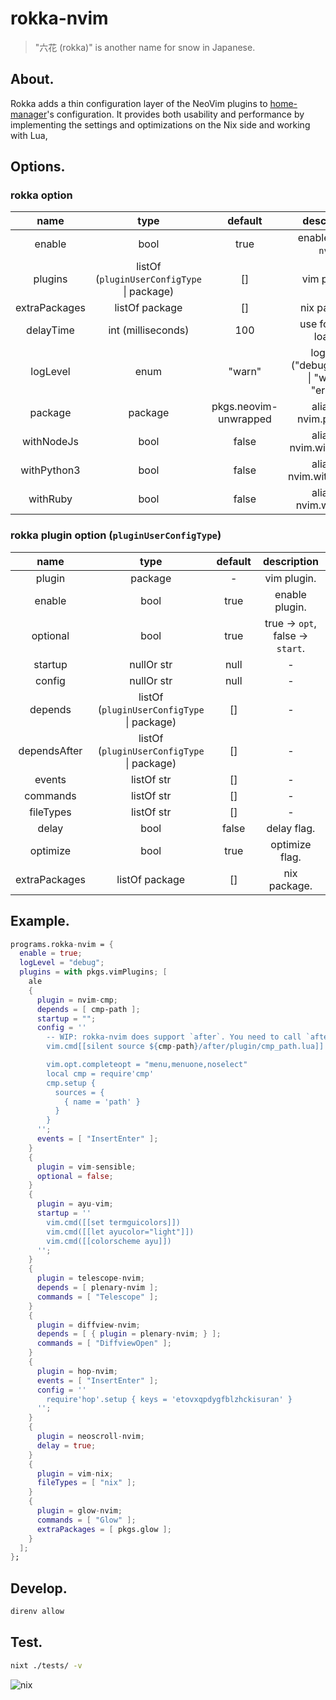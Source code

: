 # rokka-nvim 

> "六花 (rokka)" is another name for snow in Japanese.

## About.

Rokka adds a thin configuration layer of the NeoVim plugins to [home-manager](https://github.com/nix-community/home-manager)'s configuration.
It provides both usability and performance by implementing the settings and optimizations on the Nix side and working with Lua, 

## Options.

### rokka option

| name | type | default | description |
|:-:|:-:|:-:|:-:|
| enable | bool | true | enable `rokka-nvim`. |
| plugins | listOf (`pluginUserConfigType` \| package) | [] | vim plugins. |
| extraPackages | listOf package | [] | nix package. |
| delayTime | int (milliseconds) | 100 | use for delay loader. |
| logLevel | enum | "warn" | log level ("debug" \| "info" \| "warn" \| "error"). |
| package | package | pkgs.neovim-unwrapped | alias for nvim.package |
| withNodeJs | bool | false | alias for nvim.withNodeJs |
| withPython3 | bool | false | alias for nvim.withPython3 |
| withRuby | bool | false | alias for nvim.withRuby |

### rokka plugin option (`pluginUserConfigType`)

| name | type | default | description |
|:-:|:-:|:-:|:-:|
| plugin | package | - | vim plugin. |
| enable | bool | true | enable plugin. |
| optional | bool | true | true -> `opt`, false -> `start`. |
| startup | nullOr str | null | - |
| config | nullOr str | null | - |
| depends | listOf (`pluginUserConfigType` \| package) | [] | - |
| dependsAfter | listOf (`pluginUserConfigType` \| package) | [] | - |
| events | listOf str | [] | - |
| commands | listOf str | [] | - |
| fileTypes | listOf str | [] | - |
| delay | bool | false | delay flag. |
| optimize | bool | true | optimize flag. |
| extraPackages | listOf package | [] | nix package. |

## Example.

```nix
programs.rokka-nvim = {
  enable = true;
  logLevel = "debug";
  plugins = with pkgs.vimPlugins; [
    ale
    {
      plugin = nvim-cmp;
      depends = [ cmp-path ];
      startup = "";
      config = ''
        -- WIP: rokka-nvim does support `after`. You need to call `after` explicitly.
        vim.cmd[[silent source ${cmp-path}/after/plugin/cmp_path.lua]]

        vim.opt.completeopt = "menu,menuone,noselect"
        local cmp = require'cmp'
        cmp.setup {
          sources = {
            { name = 'path' }
          }
        }
      '';
      events = [ "InsertEnter" ];
    }
    {
      plugin = vim-sensible;
      optional = false;
    }
    {
      plugin = ayu-vim;
      startup = ''
        vim.cmd([[set termguicolors]])
        vim.cmd([[let ayucolor="light"]])
        vim.cmd([[colorscheme ayu]])
      '';
    }
    {
      plugin = telescope-nvim;
      depends = [ plenary-nvim ];
      commands = [ "Telescope" ];
    }
    {
      plugin = diffview-nvim;
      depends = [ { plugin = plenary-nvim; } ];
      commands = [ "DiffviewOpen" ];
    }
    {
      plugin = hop-nvim;
      events = [ "InsertEnter" ];
      config = ''
        require'hop'.setup { keys = 'etovxqpdygfblzhckisuran' }
      '';
    }
    {
      plugin = neoscroll-nvim;
      delay = true;
    }
    {
      plugin = vim-nix;
      fileTypes = [ "nix" ];
    }
    {
      plugin = glow-nvim;
      commands = [ "Glow" ];
      extraPackages = [ pkgs.glow ];
    }
  ];
};
```
## Develop.

```bash
direnv allow
```

## Test.

```bash
nixt ./tests/ -v
```

<img alt="nix" src="https://builtwithnix.org/badge.svg">
